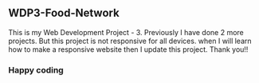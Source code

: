 ﻿## WDP3-Food-Network
This is my Web Development Project - 3.  Previously I have done 2 more projects. But this project is not responsive for all devices. when I will learn how to make a responsive website then I update this project.
Thank you!!

### Happy coding 
